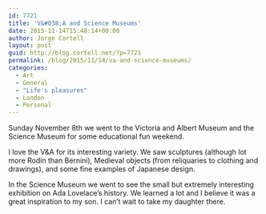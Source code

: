 ```yaml
---
id: 7721
title: 'V&#038;A and Science Museums'
date: 2015-11-14T15:48:14+00:00
author: Jorge Cortell
layout: post
guid: http://blog.cortell.net/?p=7721
permalink: /blog/2015/11/14/va-and-science-museums/
categories:
  - Art
  - General
  - "Life's pleasures"
  - London
  - Personal
---
```


  
Sunday November 8th we went to the Victoria and Albert Museum and the Science Museum for some educational fun weekend.

I love the V&A for its interesting variety. We saw sculptures (although lot more Rodin than Bernini), Medieval objects (from reliquaries to clothing and drawings), and some fine examples of Japanese design.

In the Science Museum we went to see the small but extremely interesting exhibition on Ada Lovelace’s history. We learned a lot and I believe it was a great inspiration to my son. I can’t wait to take my daughter there.